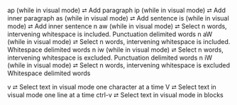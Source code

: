 ap (while in visual mode)   ⮂  Add paragraph
ip (while in visual mode)   ⮂  Add inner paragraph
as (while in visual mode)   ⮂  Add sentence
is (while in visual mode)   ⮂  Add inner sentence
n aw (while in visual mode) ⮂  Select n words, intervening whitespace is included.  Punctuation delimited words
n aW (while in visual mode) ⮂  Select n words, intervening whitespace is included.  Whitespace delimited words
n iw (while in visual mode) ⮂  Select n words, intervening whitespace is excluded.  Punctuation delimited words
n iW (while in visual mode) ⮂  Select n words, intervening whitespace is excluded  Whitespace delimited words

v       ⮂  Select text in visual mode one character at a time
V       ⮂  Select text in visual mode one line at a time
ctrl-v  ⮂  Select text in visual mode in blocks
